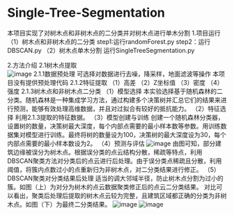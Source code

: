 # Single-Tree-Segmentation
本项目实现了对树木点和非树木点的二分类并对树木点进行单木分割
1.项目运行
（1）树木点和非树木点的二分类
step1:运行randomForest.py
step2：运行DBSCAN.py
（2）树木点单木分割
运行SingleTreeSegmentation.py

2.方法介绍
2.1树木点提取   
                                                  ![image](https://github.com/user-attachments/assets/a5629963-a558-4ae3-8869-bc97c957a358)
2.1.1数据预处理
可选择对数据进行去噪，降采样，地面滤波等操作
本项目没有提供预处理代码
2.1.2特征提取
（1）高差
（2）Z坐标值
（3）密度
（4）强度
2.1.3树木点和非树木点二分类
（1）模型选择
本实验选择基于随机森林的二分类。随机森林是一种集成学习方法，通过构建多个决策树并汇总它们的结果来进行预测，能够有效处理高维数据，并且对过拟合有较好的抵抗能力。
（2）特征选择
利用2.1.3提取的特征数据。
（3）模型创建与训练
创建一个随机森林分类器，设置树的数量，决策树最大深度，每个内部点需要的最小样本数等参数。用训练数据集对模型进行训练。最终将树的数量设为100，决策树的最大深度设为30，每个内部点需要的最小样本数设为2。
（4）预测与评估
![image](https://github.com/user-attachments/assets/d6cc4a92-4336-4e8c-b02c-52cace83e981)
由图可知，部分建筑边缘被误分为树木点。根据误分类的点云结构分散，稀疏等特点，利用DBSCAN聚类方法对分类后的点云进行后处理。由于误分类点稀疏且分散，利用阈值，将簇内点数过小的点重新归为非树木点，对二分类结果进行修正。
（5）DBSCAN聚类对分类结果后处理
适当的调大邻域半径，防止树木点分割为过小的簇。如图（上）为对分为树木的点云数据聚类修正后的点云二分类结果。
对比可以看出，聚类后处理后提取的树木点云较为完整，且建筑区域都正确的分类为非树木点。如图（下）为最终二分类结果。
![image](https://github.com/user-attachments/assets/7a75c77b-afe0-4ea8-9b71-f0c11f3d7ad8)
![image](https://github.com/user-attachments/assets/aefd0ac4-2ca3-47d4-aa04-679b76aace18)



